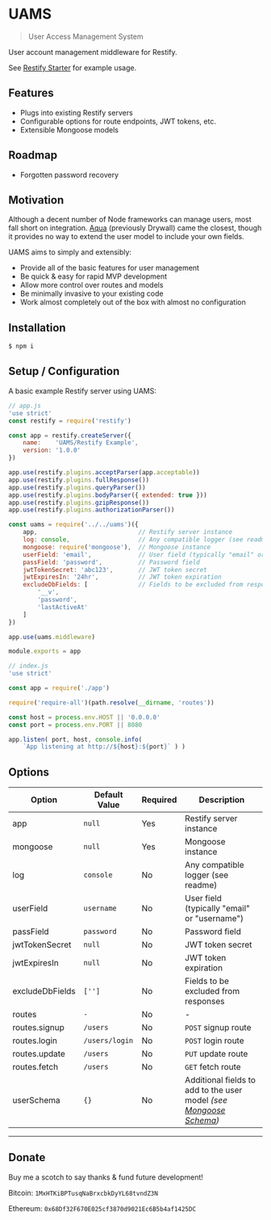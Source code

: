 # UAMS
> User Access Management System

User account management middleware for Restify.

See [Restify Starter](https://github.com/wesleybliss/restify-starter) for example usage.


## Features

- Plugs into existing Restify servers
- Configurable options for route endpoints, JWT tokens, etc.
- Extensible Mongoose models


## Roadmap

- Forgotten password recovery


## Motivation

Although a decent number of Node frameworks can manage users,
most fall short on integration. [Aqua](https://jedireza.github.io/aqua/)
(previously Drywall) came the closest, though it provides no way
to extend the user model to include your own fields.

UAMS aims to simply and extensibly:
- Provide all of the basic features for user management
- Be quick & easy for rapid MVP development
- Allow more control over routes and models
- Be minimally invasive to your existing code
- Work almost completely out of the box with almost no configuration


## Installation

```bash
$ npm i
```


## Setup / Configuration

A basic example Restify server using UAMS:

```javascript
// app.js
'use strict'
const restify = require('restify')

const app = restify.createServer({
    name:    'UAMS/Restify Example',
    version: '1.0.0'
})

app.use(restify.plugins.acceptParser(app.acceptable))
app.use(restify.plugins.fullResponse())
app.use(restify.plugins.queryParser())
app.use(restify.plugins.bodyParser({ extended: true }))
app.use(restify.plugins.gzipResponse())
app.use(restify.plugins.authorizationParser())

const uams = require('../../uams')({
    app,                            // Restify server instance
    log: console,                   // Any compatible logger (see readme)
    mongoose: require('mongoose'),  // Mongoose instance
    userField: 'email',             // User field (typically "email" or "username")
    passField: 'password',          // Password field
    jwtTokenSecret: 'abc123',       // JWT token secret
    jwtExpiresIn: '24hr',           // JWT token expiration
    excludeDbFields: [              // Fields to be excluded from responses
        '__v',
        'password',
        'lastActiveAt'
    ]
})

app.use(uams.middleware)

module.exports = app
```

```javascript
// index.js
'use strict'

const app = require('./app')

require('require-all')(path.resolve(__dirname, 'routes'))

const host = process.env.HOST || '0.0.0.0'
const port = process.env.PORT || 8080

app.listen( port, host, console.info(
    `App listening at http://${host}:${port}` ) )
```


## Options

| Option          | Default Value    | Required | Description |
| --------------- | ---------------- | -------- | ----------- |
| app             | `null`           | Yes      | Restify server instance
| mongoose        | `null`           | Yes      | Mongoose instance
| log             | `console`        | No       | Any compatible logger (see readme)
| userField       | `username`       | No       | User field (typically "email" or "username")
| passField       | `password`       | No       | Password field
| jwtTokenSecret  | `null`           | No       | JWT token secret
| jwtExpiresIn    | `null`           | No       | JWT token expiration
| excludeDbFields | `['']`           | No       | Fields to be excluded from responses
| routes          | `-`              | No       | -
| routes.signup   | `/users`         | No       | `POST` signup route
| routes.login    | `/users/login`   | No       | `POST` login route
| routes.update   | `/users`         | No       | `PUT` update route
| routes.fetch    | `/users`         | No       | `GET` fetch route
| userSchema      | `{}`             | No       | Additional fields to add to the user model *(see [Mongoose Schema](http://mongoosejs.com/docs/guide.html))*


---


## Donate

Buy me a scotch to say thanks & fund future development!

Bitcoin: `1MxHTKiBPTusqNaBrxcbkDyYL68tvndZ3N`

Ethereum: `0x68Df32F670E025cf3870d9021Ec6B5b4af1425DC`
